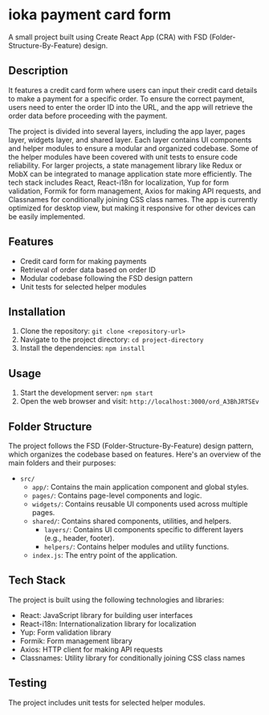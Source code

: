 # ioka payment card form

A small project built using Create React App (CRA) with FSD (Folder-Structure-By-Feature) design.

## Description

It features a credit card form where users can input their credit card details to make a payment for a specific order. To ensure the correct payment, users need to enter the order ID into the URL, and the app will retrieve the order data before proceeding with the payment.

The project is divided into several layers, including the app layer, pages layer, widgets layer, and shared layer. Each layer contains UI components and helper modules to ensure a modular and organized codebase. Some of the helper modules have been covered with unit tests to ensure code reliability. For larger projects, a state management library like Redux or MobX can be integrated to manage application state more efficiently. The tech stack includes React, React-i18n for localization, Yup for form validation, Formik for form management, Axios for making API requests, and Classnames for conditionally joining CSS class names. The app is currently optimized for desktop view, but making it responsive for other devices can be easily implemented.

## Features

- Credit card form for making payments
- Retrieval of order data based on order ID
- Modular codebase following the FSD design pattern
- Unit tests for selected helper modules

## Installation

1. Clone the repository: `git clone <repository-url>`
2. Navigate to the project directory: `cd project-directory`
3. Install the dependencies: `npm install`

## Usage

1. Start the development server: `npm start`
2. Open the web browser and visit: `http://localhost:3000/ord_A3BhJRTSEv`

## Folder Structure

The project follows the FSD (Folder-Structure-By-Feature) design pattern, which organizes the codebase based on features. Here's an overview of the main folders and their purposes:

- `src/`
  - `app/`: Contains the main application component and global styles.
  - `pages/`: Contains page-level components and logic.
  - `widgets/`: Contains reusable UI components used across multiple pages.
  - `shared/`: Contains shared components, utilities, and helpers.
    - `layers/`: Contains UI components specific to different layers (e.g., header, footer).
    - `helpers/`: Contains helper modules and utility functions.
  - `index.js`: The entry point of the application.

## Tech Stack

The project is built using the following technologies and libraries:

- React: JavaScript library for building user interfaces
- React-i18n: Internationalization library for localization
- Yup: Form validation library
- Formik: Form management library
- Axios: HTTP client for making API requests
- Classnames: Utility library for conditionally joining CSS class names

## Testing

The project includes unit tests for selected helper modules.
